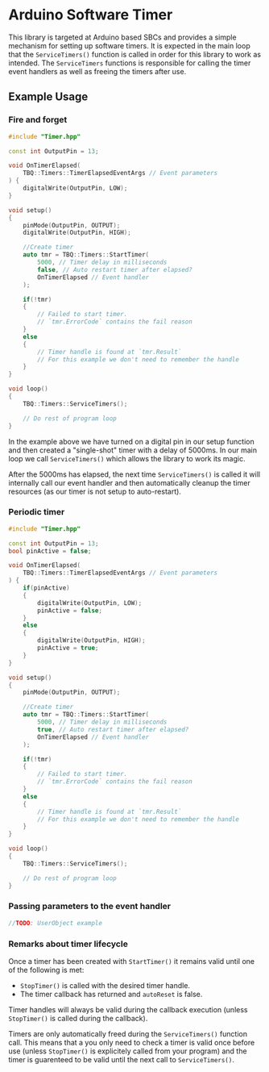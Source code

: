 # Arduino Software Timer

This library is targeted at Arduino based SBCs and provides a simple mechanism for setting up software timers. It is expected in the main loop that the `ServiceTimers()` function is called in order for this library to work as intended. The `ServiceTimers` functions is responsible for calling the timer event handlers as well as freeing the timers after use.

## Example Usage
### Fire and forget

```cpp
#include "Timer.hpp"

const int OutputPin = 13;

void OnTimerElapsed(
    TBQ::Timers::TimerElapsedEventArgs // Event parameters
) {
    digitalWrite(OutputPin, LOW);
}

void setup()
{
    pinMode(OutputPin, OUTPUT);
    digitalWrite(OutputPin, HIGH);

    //Create timer
    auto tmr = TBQ::Timers::StartTimer(
        5000, // Timer delay in milliseconds
        false, // Auto restart timer after elapsed?
        OnTimerElapsed // Event handler
    );

    if(!tmr)
    {
        // Failed to start timer.
        // `tmr.ErrorCode` contains the fail reason
    }
    else
    {
        // Timer handle is found at `tmr.Result`
        // For this example we don't need to remember the handle
    }
}

void loop()
{
    TBQ::Timers::ServiceTimers();

    // Do rest of program loop
}
```

In the example above we have turned on a digital pin in our setup function and then created a "single-shot" timer with a delay of 5000ms.
In our main loop we call `ServiceTimers()` which allows the library to work its magic.

After the 5000ms has elapsed, the next time `ServiceTimers()` is called it will internally call our event handler and then automatically cleanup the timer resources (as our timer is not setup to auto-restart).

### Periodic timer

```cpp
#include "Timer.hpp"

const int OutputPin = 13;
bool pinActive = false;

void OnTimerElapsed(
    TBQ::Timers::TimerElapsedEventArgs // Event parameters
) {
    if(pinActive)
    {
        digitalWrite(OutputPin, LOW);
        pinActive = false;
    }
    else
    {
        digitalWrite(OutputPin, HIGH);
        pinActive = true;
    }
}

void setup()
{
    pinMode(OutputPin, OUTPUT);

    //Create timer
    auto tmr = TBQ::Timers::StartTimer(
        5000, // Timer delay in milliseconds
        true, // Auto restart timer after elapsed?
        OnTimerElapsed // Event handler
    );

    if(!tmr)
    {
        // Failed to start timer.
        // `tmr.ErrorCode` contains the fail reason
    }
    else
    {
        // Timer handle is found at `tmr.Result`
        // For this example we don't need to remember the handle
    }
}

void loop()
{
    TBQ::Timers::ServiceTimers();

    // Do rest of program loop
}
```

### Passing parameters to the event handler

```cpp
//TODO: UserObject example
```

### Remarks about timer lifecycle
Once a timer has been created with `StartTimer()` it remains valid until one of the following is met:
+ `StopTimer()` is called with the desired timer handle.
+ The timer callback has returned and `autoReset` is false.

Timer handles will always be valid during the callback execution (unless `StopTimer()` is called during the callback).

Timers are only automatically freed during the `ServiceTimers()` function call. This means that a you only need to check a timer is valid once before use (unless `StopTimer()` is explicitely called from your program) and the timer is guarenteed to be valid until the next call to `ServiceTimers()`.
